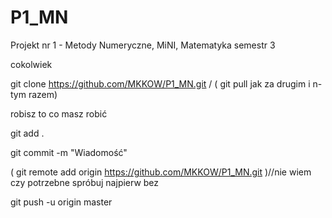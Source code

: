 # P1_MN
Projekt nr 1 - Metody Numeryczne, MiNI, Matematyka semestr 3

cokolwiek

git clone https://github.com/MKKOW/P1_MN.git / ( git pull jak za drugim i n-tym razem)

robisz to co masz robić

git add .

git commit -m "Wiadomość"

( git remote add origin https://github.com/MKKOW/P1_MN.git )//nie wiem czy potrzebne spróbuj najpierw bez

git push -u origin master
